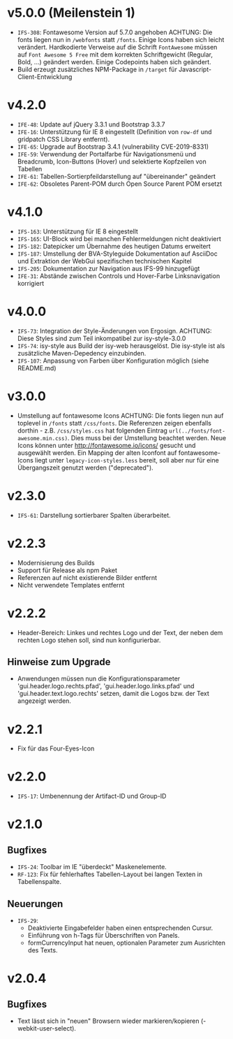 # v5.0.0 (Meilenstein 1)
- `IFS-308`: Fontawesome Version auf 5.7.0 angehoben
ACHTUNG: Die fonts liegen nun in `/webfonts` statt `/fonts`. Einige Icons haben sich leicht verändert. Hardkodierte Verweise auf die Schrift `FontAwesome` müssen auf
`Font Awesome 5 Free` mit dem korrekten Schriftgewicht (Regular, Bold, ...)  geändert werden. Einige Codepoints haben sich geändert.
- Build erzeugt zusätzliches NPM-Package in `/target` für Javascript-Client-Entwicklung

# v4.2.0
- `IFE-48`: Update auf jQuery 3.3.1 und Bootstrap 3.3.7
- `IFE-16`: Unterstützung für IE 8 eingestellt (Definition von `row-df` und gridpatch CSS Library entfernt).
- `IFE-65`: Upgrade auf Bootstrap 3.4.1 (vulnerability CVE-2019-8331)
- `IFE-59`: Verwendung der Portalfarbe für Navigationsmenü und Breadcrumb, Icon-Buttons (Hover) und selektierte Kopfzeilen von Tabellen
- `IFE-61`: Tabellen-Sortierpfeildarstellung auf "übereinander" geändert
- `IFE-62`: Obsoletes Parent-POM durch Open Source Parent POM ersetzt

# v4.1.0
- `IFS-163`: Unterstützung für IE 8 eingestellt
- `IFS-165`: UI-Block wird bei manchen Fehlermeldungen nicht deaktiviert 
- `IFS-182`: Datepicker um Übernahme des heutigen Datums erweitert
- `IFS-187`: Umstellung der BVA-Styleguide Dokumentation auf AsciiDoc und Extraktion der WebGui spezifischen technischen Kapitel
- `IFS-205`: Dokumentation zur Navigation aus IFS-99 hinzugefügt
- `IFE-31`: Abstände zwischen Controls und Hover-Farbe Linksnavigation korrigiert

# v4.0.0
- `IFS-73`: Integration der Style-Änderungen von Ergosign. ACHTUNG: Diese Styles sind zum Teil inkompatibel zur isy-style-3.0.0
- `IFS-74`: isy-style aus Build der isy-web herausgelöst. Die isy-style ist als zusätzliche Maven-Depedency einzubinden. 
- `IFS-107`: Anpassung von Farben über Konfiguration möglich (siehe README.md)

# v3.0.0
- Umstellung auf fontawesome Icons
ACHTUNG: Die fonts liegen nun auf toplevel in `/fonts` statt `/css/fonts`.
Die Referenzen zeigen ebenfalls dorthin - z.B. `/css/styles.css` hat folgenden Eintrag `url(../fonts/font-awesome.min.css)`.
Dies muss bei der Umstellung beachtet werden.
Neue Icons können unter http://fontawesome.io/icons/ gesucht und ausgewählt werden.
Ein Mapping der alten Iconfont auf fontawesome-Icons liegt unter `legacy-icon-styles.less` bereit, soll aber nur für eine Übergangszeit genutzt werden ("deprecated").

# v2.3.0
- `IFS-61`: Darstellung sortierbarer Spalten überarbeitet.

# v2.2.3
- Modernisierung des Builds
- Support für Release als npm Paket
- Referenzen auf nicht existierende Bilder entfernt
- Nicht verwendete Templates entfernt

# v2.2.2
- Header-Bereich: Linkes und rechtes Logo und der Text, der neben dem rechten Logo stehen soll, sind nun konfigurierbar.

## Hinweise zum Upgrade
- Anwendungen müssen nun die Konfigurationsparameter 'gui.header.logo.rechts.pfad', 'gui.header.logo.links.pfad' und 'gui.header.text.logo.rechts' setzen, damit die Logos bzw. der Text angezeigt werden.

# v2.2.1
- Fix für das Four-Eyes-Icon

# v2.2.0
- `IFS-17`: Umbenennung der Artifact-ID und Group-ID

# v2.1.0
## Bugfixes
- `IFS-24`: Toolbar im IE "überdeckt" Maskenelemente.
- `RF-123`: Fix für fehlerhaftes Tabellen-Layout bei langen Texten in Tabellenspalte.

## Neuerungen
- `IFS-29`:
	* Deaktivierte Eingabefelder haben einen entsprechenden Cursur.
    * Einführung von h-Tags für Überschriften von Panels.
    * formCurrencyInput hat neuen, optionalen Parameter zum Ausrichten des Texts.

# v2.0.4
## Bugfixes
- Text lässt sich in "neuen" Browsern wieder markieren/kopieren (-webkit-user-select).
